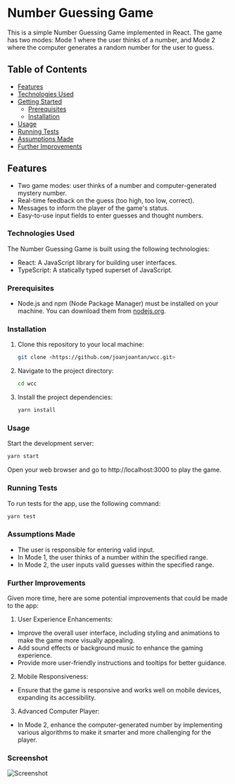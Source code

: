 # Number Guessing Game

This is a simple Number Guessing Game implemented in React. The game has two modes: Mode 1 where the user thinks of a number, and Mode 2 where the computer generates a random number for the user to guess.

## Table of Contents

- [Features](#features)
- [Technologies Used](#technologies-used)
- [Getting Started](#getting-started)
  - [Prerequisites](#prerequisites)
  - [Installation](#installation)
- [Usage](#usage)
- [Running Tests](#running-tests)
- [Assumptions Made](#assumptions-made)
- [Further Improvements](#further-improvements)

## Features

- Two game modes: user thinks of a number and computer-generated mystery number.
- Real-time feedback on the guess (too high, too low, correct).
- Messages to inform the player of the game's status.
- Easy-to-use input fields to enter guesses and thought numbers.

### Technologies Used

The Number Guessing Game is built using the following technologies:

- React: A JavaScript library for building user interfaces.
- TypeScript: A statically typed superset of JavaScript.

### Prerequisites

- Node.js and npm (Node Package Manager) must be installed on your machine. You can download them from [nodejs.org](https://nodejs.org/).

### Installation

1. Clone this repository to your local machine:

   ```bash
   git clone <https://github.com/joanjoantan/wcc.git>
   ```

2. Navigate to the project directory:

   ```bash
   cd wcc

   ```

3. Install the project dependencies:

   ```bash
   yarn install

   ```

### Usage

Start the development server:

```bash
yarn start
```

Open your web browser and go to http://localhost:3000 to play the game.

### Running Tests

To run tests for the app, use the following command:

```bash
yarn test
```

### Assumptions Made

- The user is responsible for entering valid input.
- In Mode 1, the user thinks of a number within the specified range.
- In Mode 2, the user inputs valid guesses within the specified range.

### Further Improvements

Given more time, here are some potential improvements that could be made to the app:

1. User Experience Enhancements:

- Improve the overall user interface, including styling and animations to make the game more visually appealing.
- Add sound effects or background music to enhance the gaming experience.
- Provide more user-friendly instructions and tooltips for better guidance.

2. Mobile Responsiveness:

- Ensure that the game is responsive and works well on mobile devices, expanding its accessibility.

3. Advanced Computer Player:

- In Mode 2, enhance the computer-generated number by implementing various algorithms to make it smarter and more challenging for the player.

### Screenshot

![Screenshot](screenshot.png)
